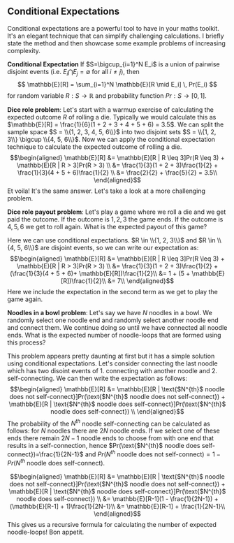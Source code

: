## Conditional Expectations

Conditional expectations are a powerful tool to have in your maths toolkit. It's an elegant technique that can simplify challenging calculations. I briefly state the method and then showcase some example problems of increasing complexity.

**Conditional Expectation** 
If $S=\bigcup_{i=1}^N E_i$ is a union of pairwise disjoint events (i.e. $E_i \bigcap E_j = \emptyset$ for all $i \neq j$), then
$$
\mathbb{E}[R] = \sum_{i=1}^N \mathbb{E}[R \mid E_i] \, Pr(E_i)
$$
for random variable $R: S \rightarrow \mathbb{R}$ and probability function $Pr: S \rightarrow [0, 1]$.

**Dice role problem**: Let's start with a warmup exercise of calculating the expected outcome $R$ of rolling a die. Typically we would calculate this as $\mathbb{E}[R] = \frac{1}{6}(1 + 2 + 3 + 4 + 5 + 6) = 3.5$. We can split the sample space $S = \\{1, 2, 3, 4, 5, 6\\}$ into two disjoint sets $S = \\{1, 2, 3\\} \bigcup \\{4, 5, 6\\}$. Now we can apply the conditional expectation technique to calculate the expected outcome of rolling a die. 
$$\begin{aligned} \mathbb{E}[R] &= \mathbb{E}[R | R \leq 3]Pr(R \leq 3) + \mathbb{E}[R | R > 3]Pr(R > 3) \\ 
&= \frac{1}{3}(1 + 2 + 3)\frac{1}{2} + \frac{1}{3}(4 + 5 + 6)\frac{1}{2} \\ 
&= \frac{2}{2} + \frac{5}{2} = 3.5\\ 
\end{aligned}$$ 
Et voila! It's the same answer. Let's take a look at a more challenging problem.

**Dice role payout problem**: Let's play a game where we roll a die and we get paid the outcome. If the outcome is $1, 2, 3$ the game ends. If the outcome is $4, 5, 6$ we get to roll again. What is the expected payout of this game?

Here we can use conditional expectations. $R \in \\{1, 2, 3\\}$ and $R \in \\{4, 5, 6\\}$ are disjoint events, so we can write our expectation as:
$$\begin{aligned} \mathbb{E}[R] &= \mathbb{E}[R | R \leq 3]Pr(R \leq 3) + \mathbb{E}[R | R > 3]Pr(R > 3) \\ 
&= \frac{1}{3}(1 + 2 + 3)\frac{1}{2} + (\frac{1}{3}(4 + 5 + 6)+ \mathbb{E}[R])\frac{1}{2}\\
&= 1 + (5 + \mathbb{E}[R])\frac{1}{2}\\
&= 7\\
\end{aligned}$$ 
Here we include the expectation in the second term as we get to play the game again.

**Noodles in a bowl problem**: Let's say we have $N$ noodles in a bowl. We randomly select one noodle end and randomly select another noodle end and connect them. We continue doing so until we have connected all noodle ends. What is the expected number of noodle-loops that are formed using this process?

This problem appears pretty daunting at first but it has a simple solution using conditional expectations. Let's consider connecting the last noodle which has two disoint events of 1. connecting with another noodle and 2. self-connecting. We can then write the expectation as follows:
$$\begin{aligned} \mathbb{E}[R] &= \mathbb{E}[R | \text{$N^{th}$ noodle does not self-connect}]Pr(\text{$N^{th}$ noodle does not self-connect}) + \mathbb{E}[R | \text{$N^{th}$ noodle does self-connect}]Pr(\text{$N^{th}$ noodle does self-connect}) \\ 
\end{aligned}$$
The probability of the $N^{th}$ noodle self-connecting can be calculated as follows: for $N$ noodles there are $2N$ noodle ends. If we select one of these ends there remain $2N-1$ noodle ends to choose from with one end that results in a self-connection, hence $Pr(\text{$N^{th}$ noodle does self-connect})=\frac{1}{2N-1}$ and $Pr(\text{$N^{th}$ noodle does not self-connect}) = 1 - Pr(\text{$N^{th}$ noodle does self-connect})$.

$$\begin{aligned} \mathbb{E}[R] &= \mathbb{E}[R | \text{$N^{th}$ noodle does not self-connect}]Pr(\text{$N^{th}$ noodle does not self-connect}) + \mathbb{E}[R | \text{$N^{th}$ noodle does self-connect}]Pr(\text{$N^{th}$ noodle does self-connect}) \\ 
&= \mathbb{E}[R-1](1 - \frac{1}{2N-1}) + (\mathbb{E}[R-1] + 1)\frac{1}{2N-1}\\
&= \mathbb{E}[R-1] + \frac{1}{2N-1}\\
\end{aligned}$$
This gives us a recursive formula for calculating the number of expected noodle-loops! Bon appetit.

